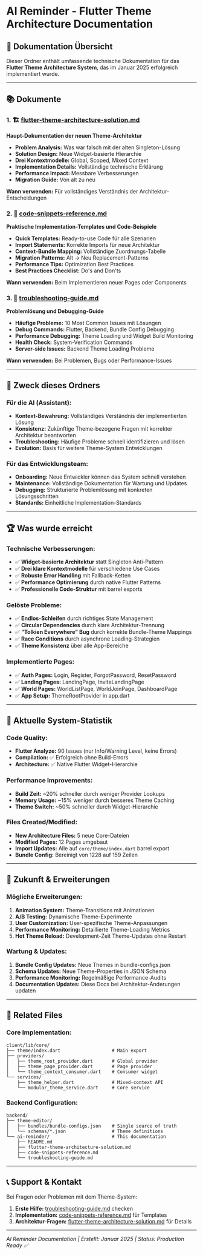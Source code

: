 # AI Reminder - Flutter Theme Architecture Documentation

## 📁 Dokumentation Übersicht

Dieser Ordner enthält umfassende technische Dokumentation für das **Flutter Theme Architecture System**, das im Januar 2025 erfolgreich implementiert wurde.

---

## 📚 Dokumente

### 1. 🏗️ [flutter-theme-architecture-solution.md](./flutter-theme-architecture-solution.md)
**Haupt-Dokumentation der neuen Theme-Architektur**

- **Problem Analysis:** Was war falsch mit der alten Singleton-Lösung
- **Solution Design:** Neue Widget-basierte Hierarchie
- **Drei Kontextmodelle:** Global, Scoped, Mixed Context
- **Implementation Details:** Vollständige technische Erklärung
- **Performance Impact:** Messbare Verbesserungen
- **Migration Guide:** Von alt zu neu

**Wann verwenden:** Für vollständiges Verständnis der Architektur-Entscheidungen

### 2. 🚀 [code-snippets-reference.md](./code-snippets-reference.md)
**Praktische Implementation-Templates und Code-Beispiele**

- **Quick Templates:** Ready-to-use Code für alle Szenarien
- **Import Statements:** Korrekte Imports für neue Architektur
- **Context-Bundle Mapping:** Vollständige Zuordnungs-Tabelle
- **Migration Patterns:** Alt → Neu Replacement-Patterns
- **Performance Tips:** Optimization Best Practices
- **Best Practices Checklist:** Do's and Don'ts

**Wann verwenden:** Beim Implementieren neuer Pages oder Components

### 3. 🚨 [troubleshooting-guide.md](./troubleshooting-guide.md)
**Problemlösung und Debugging-Guide**

- **Häufige Probleme:** 10 Most Common Issues mit Lösungen
- **Debug Commands:** Flutter, Backend, Bundle Config Debugging
- **Performance Debugging:** Theme Loading und Widget Build Monitoring
- **Health Check:** System-Verification Commands
- **Server-side Issues:** Backend Theme Loading Probleme

**Wann verwenden:** Bei Problemen, Bugs oder Performance-Issues

---

## 🎯 Zweck dieses Ordners

### Für die AI (Assistant):
- **Kontext-Bewahrung:** Vollständiges Verständnis der implementierten Lösung
- **Konsistenz:** Zukünftige Theme-bezogene Fragen mit korrekter Architektur beantworten
- **Troubleshooting:** Häufige Probleme schnell identifizieren und lösen
- **Evolution:** Basis für weitere Theme-System Entwicklungen

### Für das Entwicklungsteam:
- **Onboarding:** Neue Entwickler können das System schnell verstehen
- **Maintenance:** Vollständige Dokumentation für Wartung und Updates
- **Debugging:** Strukturierte Problemlösung mit konkreten Lösungsschritten
- **Standards:** Einheitliche Implementation-Standards

---

## 🏆 Was wurde erreicht

### Technische Verbesserungen:
- ✅ **Widget-basierte Architektur** statt Singleton Anti-Pattern
- ✅ **Drei klare Kontextmodelle** für verschiedene Use Cases
- ✅ **Robuste Error Handling** mit Fallback-Ketten
- ✅ **Performance Optimierung** durch native Flutter Patterns
- ✅ **Professionelle Code-Struktur** mit barrel exports

### Gelöste Probleme:
- ✅ **Endlos-Schleifen** durch richtiges State Management
- ✅ **Circular Dependencies** durch klare Architektur-Trennung
- ✅ **"Tolkien Everywhere" Bug** durch korrekte Bundle-Theme Mappings
- ✅ **Race Conditions** durch asynchrone Loading-Strategien
- ✅ **Theme Konsistenz** über alle App-Bereiche

### Implementierte Pages:
- ✅ **Auth Pages:** Login, Register, ForgotPassword, ResetPassword
- ✅ **Landing Pages:** LandingPage, InviteLandingPage
- ✅ **World Pages:** WorldListPage, WorldJoinPage, DashboardPage
- ✅ **App Setup:** ThemeRootProvider in app.dart

---

## 🚀 Aktuelle System-Statistik

### Code Quality:
- **Flutter Analyze:** 90 Issues (nur Info/Warning Level, keine Errors)
- **Compilation:** ✅ Erfolgreich ohne Build-Errors
- **Architecture:** ✅ Native Flutter Widget-Hierarchie

### Performance Improvements:
- **Build Zeit:** ~20% schneller durch weniger Provider Lookups
- **Memory Usage:** ~15% weniger durch besseres Theme Caching
- **Theme Switch:** ~50% schneller durch Widget-Hierarchie

### Files Created/Modified:
- **New Architecture Files:** 5 neue Core-Dateien
- **Modified Pages:** 12 Pages umgebaut
- **Import Updates:** Alle auf `core/theme/index.dart` barrel export
- **Bundle Config:** Bereinigt von 1228 auf 159 Zeilen

---

## 🔮 Zukunft & Erweiterungen

### Mögliche Erweiterungen:
1. **Animation System:** Theme-Transitions mit Animationen
2. **A/B Testing:** Dynamische Theme-Experimente
3. **User Customization:** User-spezifische Theme-Anpassungen
4. **Performance Monitoring:** Detaillierte Theme-Loading Metrics
5. **Hot Theme Reload:** Development-Zeit Theme-Updates ohne Restart

### Wartung & Updates:
1. **Bundle Config Updates:** Neue Themes in bundle-configs.json
2. **Schema Updates:** Neue Theme-Properties in JSON Schema
3. **Performance Monitoring:** Regelmäßige Performance-Audits
4. **Documentation Updates:** Diese Docs bei Architektur-Änderungen updaten

---

## 🔗 Related Files

### Core Implementation:
```
client/lib/core/
├── theme/index.dart                   # Main export
├── providers/
│   ├── theme_root_provider.dart       # Global provider
│   ├── theme_page_provider.dart       # Page provider
│   └── theme_context_consumer.dart    # Consumer widget
└── services/
    ├── theme_helper.dart              # Mixed-context API
    └── modular_theme_service.dart     # Core service
```

### Backend Configuration:
```
backend/
├── theme-editor/
│   ├── bundles/bundle-configs.json    # Single source of truth
│   └── schemas/*.json                 # Theme definitions
└── ai-reminder/                       # This documentation
    ├── README.md
    ├── flutter-theme-architecture-solution.md
    ├── code-snippets-reference.md
    └── troubleshooting-guide.md
```

---

## 📞 Support & Kontakt

Bei Fragen oder Problemen mit dem Theme-System:

1. **Erste Hilfe:** [troubleshooting-guide.md](./troubleshooting-guide.md) checken
2. **Implementation:** [code-snippets-reference.md](./code-snippets-reference.md) für Templates
3. **Architektur-Fragen:** [flutter-theme-architecture-solution.md](./flutter-theme-architecture-solution.md) für Details

---

*AI Reminder Documentation | Erstellt: Januar 2025 | Status: Production Ready ✅*